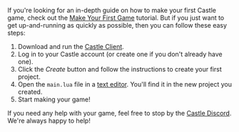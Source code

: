 If you're looking for an in-depth guide on how to make your first Castle game, check out the [Make Your First Game](/documentation/tutorials/make-your-first-castle-game) tutorial. But if you just want to get up-and-running as quickly as possible, then you can follow these easy steps:

1. Download and run the [Castle Client](https://castle.games/download).
2. Log in to your Castle account (or create one if you don't already have one).
3. Click the *Create* button and follow the instructions to create your first project.
4. Open the `main.lua` file in a [text editor](/documentation/reference/community-reference-links). You'll find it in the new project you created.
5. Start making your game!

If you need any help with your game, feel free to stop by the [Castle Discord](https://discord.gg/4C7yEEC). We're always happy to help!
